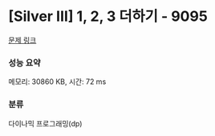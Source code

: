 # [Silver III] 1, 2, 3 더하기 - 9095 

[문제 링크](https://www.acmicpc.net/problem/9095) 

### 성능 요약

메모리: 30860 KB, 시간: 72 ms

### 분류

다이나믹 프로그래밍(dp)

